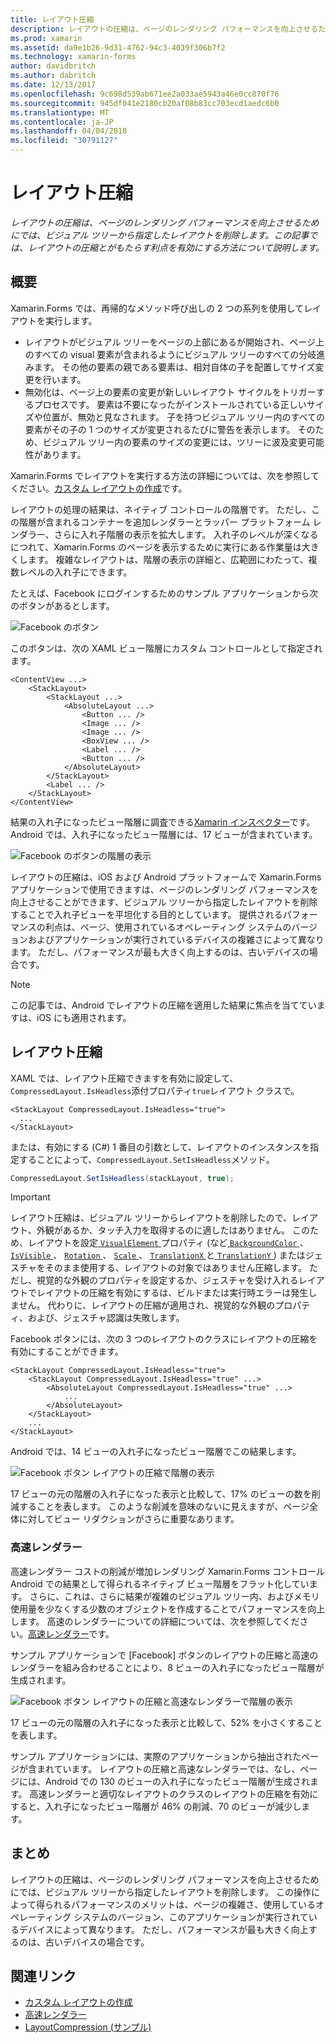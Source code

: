 ```yaml
---
title: レイアウト圧縮
description: レイアウトの圧縮は、ページのレンダリング パフォーマンスを向上させるためにでは、ビジュアル ツリーから指定したレイアウトを削除します。 この記事では、レイアウトの圧縮とがもたらす利点を有効にする方法について説明します。
ms.prod: xamarin
ms.assetid: da9e1b26-9d31-4762-94c3-4039f306b7f2
ms.technology: xamarin-forms
author: davidbritch
ms.author: dabritch
ms.date: 12/13/2017
ms.openlocfilehash: 9c698d539ab671ee2a033ae5943a46e0cc870f76
ms.sourcegitcommit: 945df041e2180cb20af08b83cc703ecd1aedc6b0
ms.translationtype: MT
ms.contentlocale: ja-JP
ms.lasthandoff: 04/04/2018
ms.locfileid: "30791127"
---
```

# <a name="layout-compression"></a>レイアウト圧縮

_レイアウトの圧縮は、ページのレンダリング パフォーマンスを向上させるためにでは、ビジュアル ツリーから指定したレイアウトを削除します。この記事では、レイアウトの圧縮とがもたらす利点を有効にする方法について説明します。_

## <a name="overview"></a>概要

Xamarin.Forms では、再帰的なメソッド呼び出しの 2 つの系列を使用してレイアウトを実行します。

- レイアウトがビジュアル ツリーをページの上部にあるが開始され、ページ上のすべての visual 要素が含まれるようにビジュアル ツリーのすべての分岐進みます。 その他の要素の親である要素は、相対自体の子を配置してサイズ変更を行います。
- 無効化は、ページ上の要素の変更が新しいレイアウト サイクルをトリガーするプロセスです。 要素は不要になったがインストールされている正しいサイズや位置が、無効と見なされます。 子を持つビジュアル ツリー内のすべての要素がその子の 1 つのサイズが変更されるたびに警告を表示します。 そのため、ビジュアル ツリー内の要素のサイズの変更には、ツリーに波及変更可能性があります。

Xamarin.Forms でレイアウトを実行する方法の詳細については、次を参照してください。[カスタム レイアウトの作成](~/xamarin-forms/user-interface/layouts/custom.md)です。

レイアウトの処理の結果は、ネイティブ コントロールの階層です。 ただし、この階層が含まれるコンテナーを追加レンダラーとラッパー プラットフォーム レンダラー、さらに入れ子階層の表示を拡大します。 入れ子のレベルが深くなるにつれて、Xamarin.Forms のページを表示するために実行にある作業量は大きくします。 複雑なレイアウトは、階層の表示の詳細と、広範囲にわたって、複数レベルの入れ子にできます。

たとえば、Facebook にログインするためのサンプル アプリケーションから次のボタンがあるとします。

![](layout-compression-images/facebook-button.png "Facebook のボタン")

このボタンは、次の XAML ビュー階層にカスタム コントロールとして指定されます。

```xaml
<ContentView ...>
    <StackLayout>
        <StackLayout ...>
            <AbsoluteLayout ...>
                <Button ... />    
                <Image ... />
                <Image ... />
                <BoxView ... />
                <Label ... />
                <Button ... />
            </AbsoluteLayout>
        </StackLayout>
        <Label ... />
    </StackLayout>    
</ContentView>
```

結果の入れ子になったビュー階層に調査できる[Xamarin インスペクター](~/tools/inspector/index.md)です。 Android では、入れ子になったビュー階層には、17 ビューが含まれています。

![](layout-compression-images/no-compression.png "Facebook のボタンの階層の表示")

レイアウトの圧縮は、iOS および Android プラットフォームで Xamarin.Forms アプリケーションで使用できますは、ページのレンダリング パフォーマンスを向上させることができます、ビジュアル ツリーから指定したレイアウトを削除することで入れ子ビューを平坦化する目的としています。 提供されるパフォーマンスの利点は、ページ、使用されているオペレーティング システムのバージョンおよびアプリケーションが実行されているデバイスの複雑さによって異なります。 ただし、パフォーマンスが最も大きく向上するのは、古いデバイスの場合です。

> [!NOTE]
> この記事では、Android でレイアウトの圧縮を適用した結果に焦点を当てていますは、iOS にも適用されます。

## <a name="layout-compression"></a>レイアウト圧縮

XAML では、レイアウト圧縮できますを有効に設定して、`CompressedLayout.IsHeadless`添付プロパティ`true`レイアウト クラスで。

```xaml
<StackLayout CompressedLayout.IsHeadless="true">
  ...
</StackLayout>   
```

または、有効にする (C#) 1 番目の引数として、レイアウトのインスタンスを指定することによって、`CompressedLayout.SetIsHeadless`メソッド。

```csharp
CompressedLayout.SetIsHeadless(stackLayout, true);
```

> [!IMPORTANT]
> レイアウト圧縮は、ビジュアル ツリーからレイアウトを削除したので、レイアウト、外観があるか、タッチ入力を取得するのに適したはありません。 このため、レイアウトを設定[ `VisualElement` ](https://developer.xamarin.com/api/type/Xamarin.Forms.VisualElement/)プロパティ (など[ `BackgroundColor` ](https://developer.xamarin.com/api/property/Xamarin.Forms.VisualElement.BackgroundColor/)、 [ `IsVisible` ](https://developer.xamarin.com/api/property/Xamarin.Forms.VisualElement.IsVisible/)、 [ `Rotation` ](https://developer.xamarin.com/api/property/Xamarin.Forms.VisualElement.Rotation/)、 [ `Scale` ](https://developer.xamarin.com/api/property/Xamarin.Forms.VisualElement.Scale/)、 [ `TranslationX` ](https://developer.xamarin.com/api/property/Xamarin.Forms.VisualElement.TranslationX/)と[ `TranslationY` ](https://developer.xamarin.com/api/property/Xamarin.Forms.VisualElement.TranslationY/)) またはジェスチャをそのまま使用する、レイアウトの対象ではありません圧縮します。 ただし、視覚的な外観のプロパティを設定するか、ジェスチャを受け入れるレイアウトでレイアウトの圧縮を有効にするは、ビルドまたは実行時エラーは発生しません。 代わりに、レイアウトの圧縮が適用され、視覚的な外観のプロパティ、および、ジェスチャ認識は失敗します。

Facebook ボタンには、次の 3 つのレイアウトのクラスにレイアウトの圧縮を有効にすることができます。

```xaml
<StackLayout CompressedLayout.IsHeadless="true">
    <StackLayout CompressedLayout.IsHeadless="true" ...>
        <AbsoluteLayout CompressedLayout.IsHeadless="true" ...>
            ...
        </AbsoluteLayout>
    </StackLayout>
    ...
</StackLayout>  
```

Android では、14 ビューの入れ子になったビュー階層でこの結果します。

![](layout-compression-images/layout-compression.png "Facebook ボタン レイアウトの圧縮で階層の表示")

17 ビューの元の階層の入れ子になった表示と比較して、17% のビューの数を削減することを表します。 このような削減を意味のないに見えますが、ページ全体に対してビュー リダクションがさらに重要なあります。

### <a name="fast-renderers"></a>高速レンダラー

高速レンダラー コストの削減が増加レンダリング Xamarin.Forms コントロール Android での結果として得られるネイティブ ビュー階層をフラット化しています。 さらに、これは、さらに結果が複雑のビジュアル ツリー内、およびメモリ使用量を少なくする少数のオブジェクトを作成することでパフォーマンスを向上します。 高速のレンダラーについての詳細については、次を参照してください。[高速レンダラー](~/xamarin-forms/internals/fast-renderers.md)です。

サンプル アプリケーションで [Facebook] ボタンのレイアウトの圧縮と高速のレンダラーを組み合わせることにより、8 ビューの入れ子になったビュー階層が生成されます。

![](layout-compression-images/layout-compression-with-fast-renderers.png "Facebook ボタン レイアウトの圧縮と高速なレンダラーで階層の表示")

17 ビューの元の階層の入れ子になった表示と比較して、52% を小さくすることを表します。

サンプル アプリケーションには、実際のアプリケーションから抽出されたページが含まれています。 レイアウトの圧縮と高速なレンダラーでは、なし、ページには、Android での 130 のビューの入れ子になったビュー階層が生成されます。 高速レンダラーと適切なレイアウトのクラスのレイアウトの圧縮を有効にすると、入れ子になったビュー階層が 46% の削減、70 のビューが減少します。

## <a name="summary"></a>まとめ

レイアウトの圧縮は、ページのレンダリング パフォーマンスを向上させるためにでは、ビジュアル ツリーから指定したレイアウトを削除します。 この操作によって得られるパフォーマンスのメリットは、ページの複雑さ、使用しているオペレーティング システムのバージョン、このアプリケーションが実行されているデバイスによって異なります。 ただし、パフォーマンスが最も大きく向上するのは、古いデバイスの場合です。


## <a name="related-links"></a>関連リンク

- [カスタム レイアウトの作成](~/xamarin-forms/user-interface/layouts/custom.md)
- [高速レンダラー](~/xamarin-forms/internals/fast-renderers.md)
- [LayoutCompression (サンプル)](https://developer.xamarin.com/samples/xamarin-forms/userinterface/layoutcompression/)
